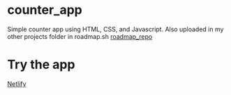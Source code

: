 # counter_app

Simple counter app using HTML, CSS, and Javascript.
Also uploaded in my other projects folder in roadmap.sh
[roadmap_repo](https://github.com/mariano-shem/roadmap.sh-projects)

# Try the app
[Netlify](https://msdev-counter.netlify.app/)